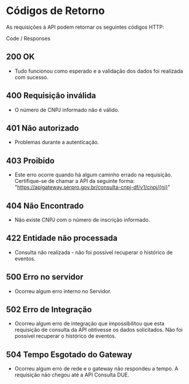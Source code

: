 # <b>Códigos de Retorno</b>

As requisições à API podem retornar os seguintes códigos HTTP:

Code / Responses
## <b>200 OK</b>
-  Tudo funcionou como esperado e a validação dos dados foi realizada com sucesso.

## <b>400 Requisição inválida</b>
-  O número de CNPJ informado não é válido.

## <b>401 Não autorizado</b>
-  Problemas durante a autenticação.

## <b>403 Proibido</b>
-  Este erro ocorre quando há algum caminho errado na requisição. Certifique-se de chamar a API da seguinte forma: "https://apigateway.serpro.gov.br/consulta-cnpj-df/v1/cnpj/{ni}"

## <b>404 Não Encontrado</b>
-  Não existe CNPJ com o número de inscrição informado.

## <b>422 Entidade não processada</b>
-  Consulta não realizada - não foi possível recuperar o histórico de eventos.

## <b>500 Erro no servidor</b>
-  Ocorreu algum erro interno no Servidor.

## <b>502 Erro de Integração</b>
-  Ocorreu algum erro de integração que impossibilitou que esta requisição de consulta da API obtivesse os dados solicitados. Não foi possível recuperar o histórico de eventos.

## <b>504 Tempo Esgotado do Gateway</b>
-  Ocorreu algum erro de rede e o gateway não respondeu a tempo. A requisição não chegou até a API Consulta DUE.